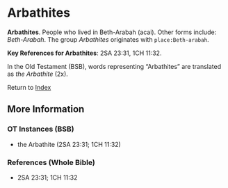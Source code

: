 # Arbathites
**Arbathites**. 
People who lived in Beth-Arabah (acai). 
Other forms include: 
*Beth-Arabah*. 
The group _Arbathites_ originates with `place:Beth-arabah`. 


**Key References for Arbathites**: 
2SA 23:31, 1CH 11:32. 


In the Old Testament (BSB), words representing “Arbathites” are translated as 
*the Arbathite* (2x). 




Return to [Index](00-Index.md)

## More Information

### OT Instances (BSB)

* the Arbathite (2SA 23:31; 1CH 11:32)



### References (Whole Bible)

* 2SA 23:31; 1CH 11:32



